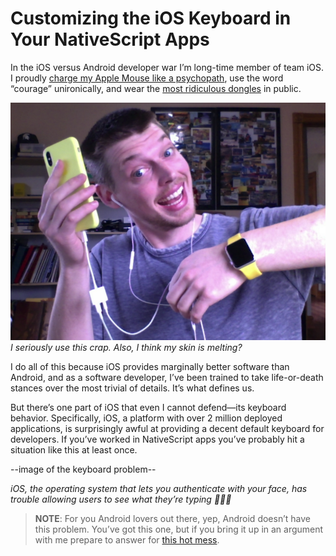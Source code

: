 # Customizing the iOS Keyboard in Your NativeScript Apps

In the iOS versus Android developer war I’m long-time member of team iOS. I proudly [charge my Apple Mouse like a psychopath](https://fstoppers.com/gear/apples-magic-mouse-2-charged-major-design-flaw-92045), use the word “courage” unironically, and wear the [most ridiculous dongles](https://www.theverge.com/circuitbreaker/2017/10/1/16393078/apple-belkin-rockstar-iphone-adapter-headphone-lightning) in public.


![](me.png)
_I seriously use this crap. Also, I think my skin is melting?_

I do all of this because iOS provides marginally better software than Android, and as a software developer, I’ve been trained to take life-or-death stances over the most trivial of details. It’s what defines us.

But there’s one part of iOS that even I cannot defend—its keyboard behavior. Specifically, iOS, a platform with over 2 million deployed applications, is surprisingly awful at providing a decent default keyboard for developers. If you’ve worked in NativeScript apps you’ve probably hit a situation like this at least once.

--image of the keyboard problem--

_iOS, the operating system that lets you authenticate with your face, has trouble allowing users to see what they’re typing 🤦🏻‍♂️_

> **NOTE**: For you Android lovers out there, yep, Android doesn’t have this problem. You’ve got this one, but if you bring it up in an argument with me prepare to answer for [this hot mess](https://developer.android.com/about/dashboards/index.html#Platform).